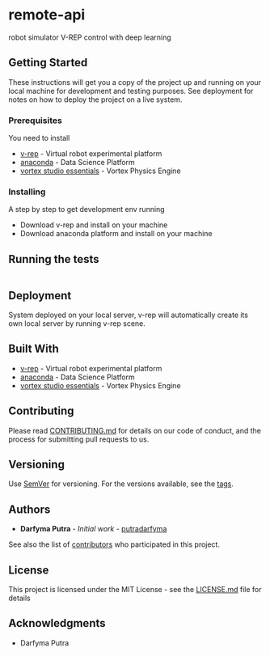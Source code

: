# remote-api
robot simulator V-REP control with deep learning

## Getting Started

These instructions will get you a copy of the project up and running on your local machine for development and testing purposes. See deployment for notes on how to deploy the project on a live system.

### Prerequisites

You need to install

* [v-rep](http://www.coppeliarobotics.com/) - Virtual robot experimental platform
* [anaconda](https://www.anaconda.com/) - Data Science Platform
* [vortex studio essentials](https://www.cm-labs.com/vortex-studio/vortex-studio-essentials/) - Vortex Physics Engine

### Installing

A step by step to get development env running

* Download v-rep and install on your machine
* Download anaconda platform and install on your machine

## Running the tests

```sh

```

## Deployment

System deployed on your local server, v-rep will automatically create its own local server by running v-rep scene.

## Built With

* [v-rep](http://www.coppeliarobotics.com/) - Virtual robot experimental platform
* [anaconda](https://www.anaconda.com/) - Data Science Platform
* [vortex studio essentials](https://www.cm-labs.com/vortex-studio/vortex-studio-essentials/) - Vortex Physics Engine

## Contributing

Please read [CONTRIBUTING.md](CONTRIBUTING.md) for details on our code of conduct, and the process for submitting pull requests to us.

## Versioning

Use [SemVer](http://semver.org/) for versioning. For the versions available, see the [tags](https://github.com/putradarfyma/remote-api/tags). 

## Authors

* **Darfyma Putra** - *Initial work* - [putradarfyma](https://github.com/putradarfyma)

See also the list of [contributors](https://github.com/putradarfyma/remote-api/graphs/contributors) who participated in this project.

## License

This project is licensed under the MIT License - see the [LICENSE.md](LICENSE.md) file for details

## Acknowledgments

* Darfyma Putra